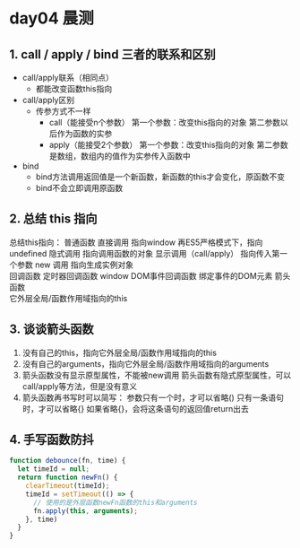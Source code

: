 # day04 晨测

## 1. call / apply / bind 三者的联系和区别
- call/apply联系（相同点）
    - 都能改变函数this指向
- call/apply区别
  - 传参方式不一样
    - call（能接受n个参数） 第一个参数：改变this指向的对象 第二参数以后作为函数的实参
    - apply（能接受2个参数） 第一个参数：改变this指向的对象 第二参数是数组，数组内的值作为实参传入函数中
- bind 
  - bind方法调用返回值是一个新函数，新函数的this才会变化，原函数不变
  - bind不会立即调用原函数

## 2. 总结 this 指向
  总结this指向：
    普通函数
      直接调用 指向window 
        再ES5严格模式下，指向undefined
      隐式调用 指向调用函数的对象
      显示调用（call/apply） 指向传入第一个参数
      new 调用 指向生成实例对象  
    回调函数
      定时器回调函数 window
      DOM事件回调函数 绑定事件的DOM元素
    箭头函数     
      它外层全局/函数作用域指向的this

## 3. 谈谈箭头函数
1. 没有自己的this，指向它外层全局/函数作用域指向的this
2. 没有自己的arguments，指向它外层全局/函数作用域指向的arguments
3. 箭头函数没有显示原型属性，不能被new调用
    箭头函数有隐式原型属性，可以call/apply等方法，但是没有意义
4. 箭头函数再书写时可以简写：
  参数只有一个时，才可以省略()
  只有一条语句时，才可以省略{}
    如果省略{}，会将这条语句的返回值return出去

## 4. 手写函数防抖
```js
function debounce(fn, time) {
  let timeId = null;
  return function newFn() {
    clearTimeout(timeId);
    timeId = setTimeout(() => {
      // 使用的是外层函数newFn函数的this和arguments
      fn.apply(this, arguments);
    }, time)
  } 
}
```